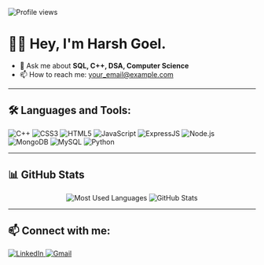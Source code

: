 <!-- Profile Views Badge -->
![Profile views](https://komarev.com/ghpvc/?username=YourUsername&label=Profile%20views&color=0e75b6&style=flat)

# 🙋‍♂️ Hey, I'm Harsh Goel.

- 💬 Ask me about **SQL, C++, DSA, Computer Science**
- 📫 How to reach me: [your_email@example.com](mailto:your_email@example.com)


---

## 🛠️ Languages and Tools:

<p align="left">
  <img src="https://img.icons8.com/color/48/000000/c-plus-plus-logo.png" alt="C++"/>
  <img src="https://img.icons8.com/color/48/000000/css3.png" alt="CSS3"/>
  <img src="https://img.icons8.com/color/48/000000/html-5--v1.png" alt="HTML5"/>
  <img src="https://img.icons8.com/color/48/000000/javascript--v1.png" alt="JavaScript"/>
  <img src="https://img.icons8.com/color/48/000000/express.png" alt="ExpressJS"/>
  <img src="https://img.icons8.com/color/48/000000/nodejs.png" alt="Node.js"/>
  <img src="https://img.icons8.com/color/48/000000/mongodb.png" alt="MongoDB"/>
  <img src="https://img.icons8.com/color/48/000000/mysql-logo.png" alt="MySQL"/>
  <img src="https://img.icons8.com/color/48/000000/python.png" alt="Python"/>
</p>

---

## 📊 GitHub Stats

<!-- Replace YourUsername with your actual GitHub username -->
<p align="center">
  <img src="https://github-readme-stats.vercel.app/api/top-langs/?username=harshg3010&layout=compact&theme=radical" alt="Most Used Languages"/>
  <img src="https://github-readme-stats.vercel.app/api?username=YourUsername&show_icons=true&theme=radical" alt="GitHub Stats"/>
</p>

---

## 📫 Connect with me:

<p align="left">
  <a href="[https://www.linkedin.com/in/your-linkedin/](https://www.linkedin.com/in/harsh-goel-696159276?utm_source=share&utm_campaign=share_via&utm_content=profile&utm_medium=android_app)" target="_blank">
    <img src="https://img.icons8.com/color/48/000000/linkedin.png" alt="LinkedIn"/>
  </a>
  <a href="mailto:your_email@example.com" target="_blank">
    <img src="https://img.icons8.com/color/48/000000/gmail--v1.png" alt="Gmail"/>
  </a>
</p>
